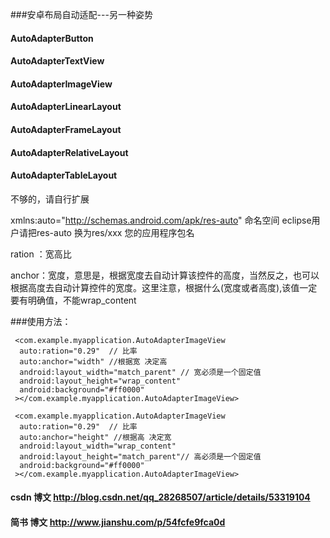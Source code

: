 
###安卓布局自动适配---另一种姿势

#### AutoAdapterButton
#### AutoAdapterTextView
#### AutoAdapterImageView
#### AutoAdapterLinearLayout
#### AutoAdapterFrameLayout
#### AutoAdapterRelativeLayout
#### AutoAdapterTableLayout

不够的，请自行扩展


xmlns:auto="http://schemas.android.com/apk/res-auto" 命名空间 eclipse用户请把res-auto 换为res/xxx 您的应用程序包名

ration ：宽高比

anchor：宽度，意思是，根据宽度去自动计算该控件的高度，当然反之，也可以根据高度去自动计算控件的宽度。这里注意，根据什么(宽度或者高度),该值一定要有明确值，不能wrap_content

###使用方法：

     <com.example.myapplication.AutoAdapterImageView
      auto:ration="0.29"  // 比率
      auto:anchor="width" //根据宽 决定高
      android:layout_width="match_parent" // 宽必须是一个固定值  
      android:layout_height="wrap_content"
      android:background="#ff0000"
     ></com.example.myapplication.AutoAdapterImageView>

     <com.example.myapplication.AutoAdapterImageView
      auto:ration="0.29"  // 比率
      auto:anchor="height" //根据高 决定宽
      android:layout_width="wrap_content" 
      android:layout_height="match_parent"// 高必须是一个固定值
      android:background="#ff0000"
     ></com.example.myapplication.AutoAdapterImageView>

#### csdn 博文 http://blog.csdn.net/qq_28268507/article/details/53319104
#### 简书  博文 http://www.jianshu.com/p/54fcfe9fca0d
